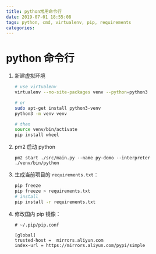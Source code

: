 ```yaml
---
title: python常用命令行
date: 2019-07-01 18:55:08
tags: python, cmd, virtualenv, pip, requirements
categories:
---
```


# python 命令行

1. 新建虚拟环境

   ```sh
   # use virtualenv
   virtualenv --no-site-packages venv --python=python3

   # or
   sudo apt-get install python3-venv
   python3 -m venv venv

   # then
   source venv/bin/activate
   pip install wheel

   ```

1. pm2 启动 python

   `pm2 start ./src/main.py --name py-demo --interpreter ./venv/bin/python`

1. 生成当前项目的 `requirements.txt`：

   ```sh
   pip freeze
   pip freeze > requirements.txt
   # install
   pip install -r requirements.txt
   ```

1. 修改国内 pip 镜像：

   ```
   # ~/.pip/pip.conf

   [global]
   trusted-host =  mirrors.aliyun.com
   index-url = https://mirrors.aliyun.com/pypi/simple
   ```
